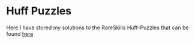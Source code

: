 # Huff Puzzles

Here I have stored my solutions to the RareSkills Huff-Puzzles that can be found <a href="https://github.com/RareSkills/huff-puzzles">here</a>